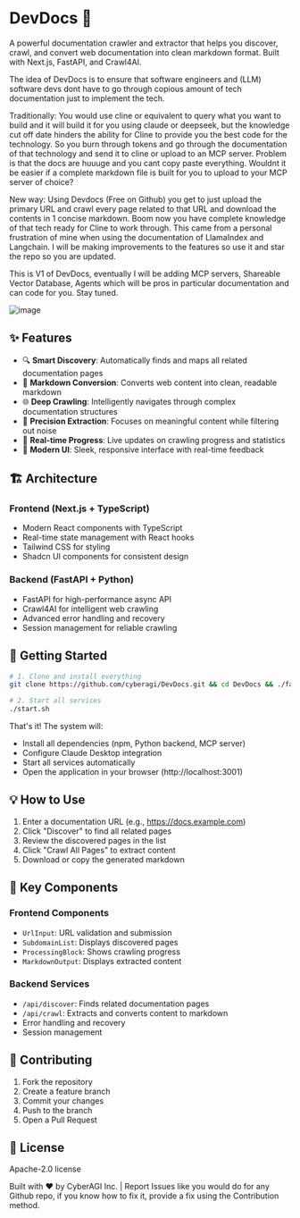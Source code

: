 # DevDocs 🚀

A powerful documentation crawler and extractor that helps you discover, crawl, and convert web documentation into clean markdown format. Built with Next.js, FastAPI, and Crawl4AI.

The idea of DevDocs is to ensure that software engineers and (LLM) software devs dont have to go through copious amount of tech documentation just to implement the tech. 

Traditionally: You would use cline or equivalent to query what you want to build and it will build it for you using claude or deepseek, but the knowledge cut off date hinders the ability for Cline to provide you the best code for the technology. So you burn through tokens and go through the documentation of that technology and send it to cline or upload to an MCP server. Problem is that the docs are huuuge and you cant copy paste everything. Wouldnt it be easier if a complete markdown file is built for you to upload to your MCP server of choice? 

New way: Using Devdocs (Free on Github) you get to just upload the primary URL and crawl every page related to that URL and download the contents in 1 concise markdown. Boom now you have complete knowledge of that tech ready for Cline to work through. This came from a personal frustration of mine when using the documentation of LlamaIndex and Langchain. I will be making improvements to the features so use it and star the repo so you are updated. 

This is V1 of DevDocs, eventually I will be adding MCP servers, Shareable Vector Database, Agents which will be pros in particular documentation and can code for you. 
Stay tuned. 


![image](https://github.com/user-attachments/assets/40f9e0b0-b662-46bf-821a-4dab23c54649)

## ✨ Features

- 🔍 **Smart Discovery**: Automatically finds and maps all related documentation pages
- 📝 **Markdown Conversion**: Converts web content into clean, readable markdown
- 🌐 **Deep Crawling**: Intelligently navigates through complex documentation structures
- 🎯 **Precision Extraction**: Focuses on meaningful content while filtering out noise
- 🚄 **Real-time Progress**: Live updates on crawling progress and statistics
- 💫 **Modern UI**: Sleek, responsive interface with real-time feedback

## 🏗️ Architecture

### Frontend (Next.js + TypeScript)
- Modern React components with TypeScript
- Real-time state management with React hooks
- Tailwind CSS for styling
- Shadcn UI components for consistent design

### Backend (FastAPI + Python)
- FastAPI for high-performance async API
- Crawl4AI for intelligent web crawling
- Advanced error handling and recovery
- Session management for reliable crawling

## 🚀 Getting Started

```bash
# 1. Clone and install everything
git clone https://github.com/cyberagi/DevDocs.git && cd DevDocs && ./fast-markdown-mcp/setup.sh

# 2. Start all services
./start.sh
```

That's it! The system will:
- Install all dependencies (npm, Python backend, MCP server)
- Configure Claude Desktop integration
- Start all services automatically
- Open the application in your browser (http://localhost:3001)

## 💡 How to Use

1. Enter a documentation URL (e.g., https://docs.example.com)
2. Click "Discover" to find all related pages
3. Review the discovered pages in the list
4. Click "Crawl All Pages" to extract content
5. Download or copy the generated markdown

## 🧩 Key Components

### Frontend Components
- `UrlInput`: URL validation and submission
- `SubdomainList`: Displays discovered pages
- `ProcessingBlock`: Shows crawling progress
- `MarkdownOutput`: Displays extracted content

### Backend Services
- `/api/discover`: Finds related documentation pages
- `/api/crawl`: Extracts and converts content to markdown
- Error handling and recovery
- Session management


## 🤝 Contributing

1. Fork the repository
2. Create a feature branch
3. Commit your changes
4. Push to the branch
5. Open a Pull Request

## 📄 License

Apache-2.0 license


Built with ❤️ by CyberAGI Inc. | Report Issues like you would do for any Github repo, if you know how to fix it, provide a fix using the Contribution method. 

